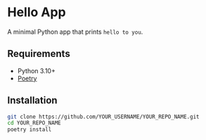 # Hello App

A minimal Python app that prints `hello to you`.

## Requirements

- Python 3.10+
- [Poetry](https://python-poetry.org/)

## Installation

```bash
git clone https://github.com/YOUR_USERNAME/YOUR_REPO_NAME.git
cd YOUR_REPO_NAME
poetry install
